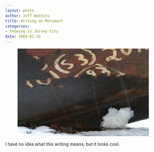 ```yaml
--- 
layout: photo
author: Jeff Watkins
title: Writing on Monument
categories: 
- Snowing in Jersey City
date: 2004-01-26
---
```


<figure><img class="photo" src="/photos/writing-on-monument.jpg"></figure>

I have no idea what this writing means; but it looks cool.

